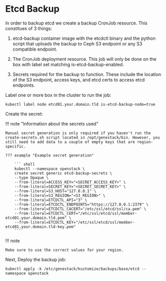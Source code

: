 # Etcd Backup

In order to backup etcd we create a backup CronJob resource. This constitues of 3 things:

1. etcd-backup container image with the etcdctl binary and the python script that uploads
the backup to Ceph S3 endpoint or any S3 compatible endpoint.

2. The CronJob deployment resource. This job will only be done on the box with label set
matching is-etcd-backup-enabled.

3. Secrets required for the backup to function. These include the location of the
S3 endpoint, access keys, and etcd certs to access etcd endpoints.

Label one or more box in the cluster to run the job:

```
kubectl label node etcd01.your.domain.tld is-etcd-backup-node=true
```

Create the secret:

!!! note "Information about the secrets used"

    Manual secret generation is only required if you haven't run the create-secrets.sh script located in /opt/genestack/bin. However, you still need to add data to a couple of empty keys that are region-specific.

    ??? example "Example secret generation"

        ``` shell
        kubectl --namespace openstack \
        create secret generic etcd-backup-secrets \
        --type Opaque \
        --from-literal=ACCESS_KEY="<SECRET_ACCESS_KEY>" \
        --from-literal=SECRET_KEY="<SECRET_SECRET_KEY>" \
        --from-literal=S3_HOST="127.0.0.1" \
        --from-literal=S3_REGION="<S3_REGION>" \
        --from-literal=ETCDCTL_API="3" \
        --from-literal=ETCDCTL_ENDPOINTS="https://127.0.0.1:2379" \
        --from-literal=ETCDCTL_CACERT="/etc/ssl/etcd/ssl/ca.pem" \
        --from-literal=ETCDCTL_CERT="/etc/ssl/etcd/ssl/member-etcd01.your.domain.tld.pem" \
        --from-literal=ETCDCTL_KEY="/etc/ssl/etcd/ssl/member-etcd01.your.domain.tld-key.pem"
        ```

!!! note

    Make sure to use the correct values for your region.

Next, Deploy the backup job:

```
kubectl apply -k /etc/genestack/kustomize/backups/base/etcd --namespace openstack
```
